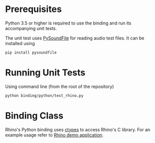 # Prerequisites

Python 3.5 or higher is required to use the binding and run its accompanying unit tests.

The unit test uses [PySoundFile](https://pypi.python.org/pypi/PySoundFile) for reading audio test files. It can be
installed using

```bash
pip install pysoundfile
```

# Running Unit Tests

Using command line (from the root of the repository)

```bash
python binding/python/test_rhino.py
```

# Binding Class

Rhino's Python binding uses [ctypes](https://docs.python.org/3.5/library/ctypes.html) to access Rhino's C
library. For an example usage refer to [Rhino demo application](/demo/python/rhino_demo.py).
